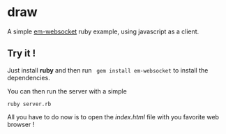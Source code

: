 # draw
A simple [em-websocket](https://github.com/igrigorik/em-websocket) ruby example, using javascript as a client.

## Try it !
Just install **ruby** and then run ` gem install em-websocket` to install the dependencies.

You can then run the server with a simple

`ruby server.rb`

All you have to do now is to open the *index.html* file with you favorite web browser !
